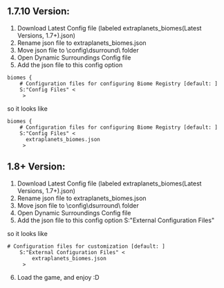 ## 1.7.10 Version:

1. Download Latest Config file (labeled extraplanets_biomes(Latest Versions, 1.7+).json)
2. Rename json file to extraplanets_biomes.json
3. Move json file to \config\dsurround\ folder
4. Open Dynamic Surroundings Config file
5. Add the json file to this config option
```
biomes {
    # Configuration files for configuring Biome Registry [default: ]
    S:"Config Files" <
     >
```

so it looks like 
```
biomes {
    # Configuration files for configuring Biome Registry [default: ]
    S:"Config Files" <
      extraplanets_biomes.json
     >
```

## 1.8+ Version:

1. Download Latest Config file (labeled extraplanets_biomes(Latest Versions, 1.7+).json)
2. Rename json file to extraplanets_biomes.json
3. Move json file to \config\dsurround\ folder
4. Open Dynamic Surroundings Config file
5. Add the json file to this config option S:"External Configuration Files"

so it looks like 
```
# Configuration files for customization [default: ]
    S:"External Configuration Files" <
        extraplanets_biomes.json
     >
```

6. Load the game, and enjoy :D
